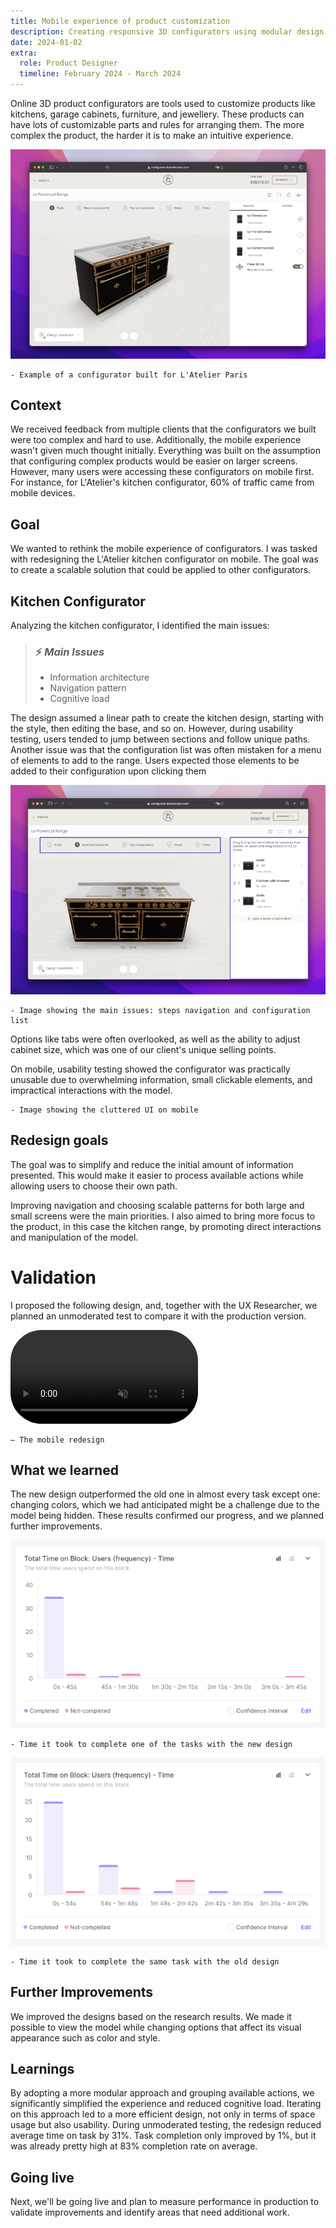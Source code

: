 ```yaml
---
title: Mobile experience of product customization
description: Creating responsive 3D configurators using modular design principles
date: 2024-01-02
extra:
  role: Product Designer
  timeline: February 2024 - March 2024
---
```


Online 3D product configurators are tools used to customize products like kitchens, garage cabinets, furniture, and jewellery. These products can have lots of customizable parts and rules for arranging them. The more complex the product, the harder it is to make an intuitive experience.

![before](before.webp)

```
- Example of a configurator built for L'Atelier Paris
```

## Context

We received feedback from multiple clients that the configurators we built were too complex and hard to use. Additionally, the mobile experience wasn't given much thought initially. Everything was built on the assumption that configuring complex products would be easier on larger screens. However, many users were accessing these configurators on mobile first. For instance, for L'Atelier's kitchen configurator, 60% of traffic came from mobile devices.

## Goal

We wanted to rethink the mobile experience of configurators. I was tasked with redesigning the L'Atelier kitchen configurator on mobile. The goal was to create a scalable solution that could be applied to other configurators.

## Kitchen Configurator

Analyzing the kitchen configurator, I identified the main issues:

> ### ⚡️ *Main Issues*
>
> - Information architecture
> - Navigation pattern
> - Cognitive load

The design assumed a linear path to create the kitchen design, starting with the style, then editing the base, and so on. However, during usability testing, users tended to jump between sections and follow unique paths. Another issue was that the configuration list was often mistaken for a menu of elements to add to the range. Users expected those elements to be added to their configuration upon clicking them

![issues](issues.webp)

```
- Image showing the main issues: steps navigation and configuration list
```

Options like tabs were often overlooked, as well as the ability to adjust cabinet size, which was one of our client's unique selling points.

On mobile, usability testing showed the configurator was practically unusable due to overwhelming information, small clickable elements, and impractical interactions with the model.

```
- Image showing the cluttered UI on mobile
```

## Redesign goals

The goal was to simplify and reduce the initial amount of information presented. This would make it easier to process available actions while allowing users to choose their own path.

Improving navigation and choosing scalable patterns for both large and small screens were the main priorities. I also aimed to bring more focus to the product, in this case the kitchen range, by promoting direct interactions and manipulation of the model.

# Validation

I proposed the following design, and, together with the UX Researcher, we planned an unmoderated test to compare it with the production version.

<video style="width: 300px; border-radius: 50px;" autoplay muted playsinline loop>
<source src="mobileNew.mp4" type="video/mp4">
</video>

```
– The mobile redesign
```

## What we learned

The new design outperformed the old one in almost every task except one: changing colors, which we had anticipated might be a challenge due to the model being hidden. These results confirmed our progress, and we planned further improvements.

![resultsA](resultsA.webp)

```
- Time it took to complete one of the tasks with the new design
```

![resultsA](resultsB.webp)

```
- Time it took to complete the same task with the old design
```

## Further Improvements

We improved the designs based on the research results. We made it possible to view the model while changing options that affect its visual appearance such as color and style.

## Learnings

By adopting a more modular approach and grouping available actions, we significantly simplified the experience and reduced cognitive load. Iterating on this approach led to a more efficient design, not only in terms of space usage but also usability. During unmoderated testing, the redesign reduced average time on task by 31%. Task completion only improved by 1%, but it was already pretty high at 83% completion rate on average.

## Going live

Next, we'll be going live and plan to measure performance in production to validate improvements and identify areas that need additional work.